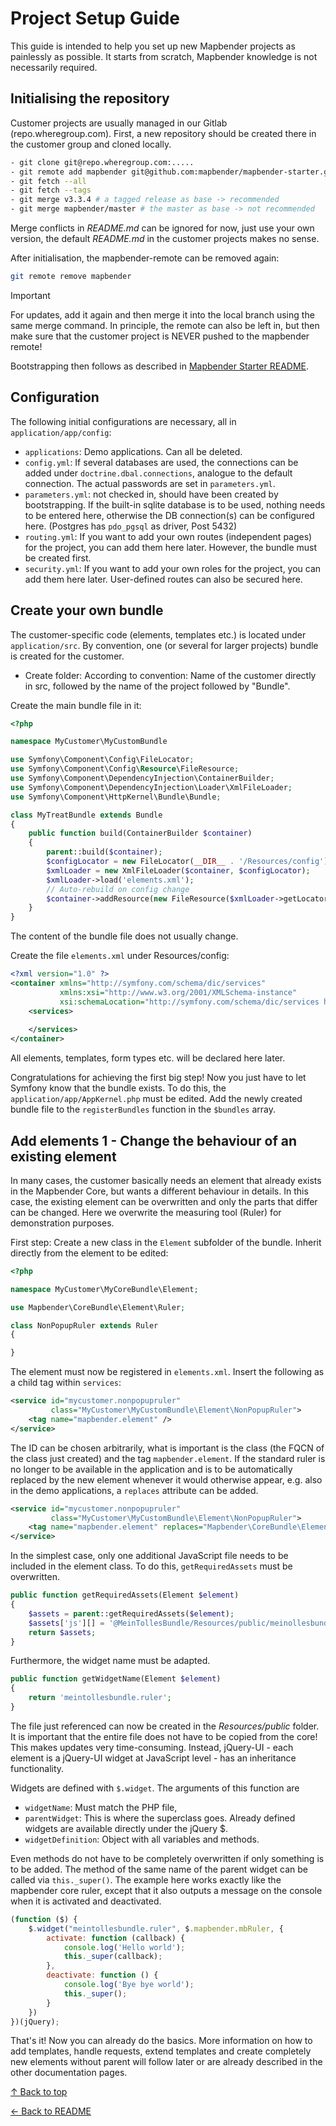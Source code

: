 # Project Setup Guide

This guide is intended to help you set up new Mapbender projects as painlessly as possible. It starts from scratch, Mapbender knowledge is not necessarily required.

## Initialising the repository

Customer projects are usually managed in our Gitlab (repo.wheregroup.com). First, a new repository should be created there in the customer group and cloned locally.

```bash
- git clone git@repo.wheregroup.com:.....
- git remote add mapbender git@github.com:mapbender/mapbender-starter.git
- git fetch --all
- git fetch --tags
- git merge v3.3.4 # a tagged release as base -> recommended 
- git merge mapbender/master # the master as base -> not recommended
```

Merge conflicts in *README.md* can be ignored for now, just use your own version, the default *README.md* in the customer projects makes no sense.

After initialisation, the mapbender-remote can be removed again:

```bash
git remote remove mapbender
```

> [!IMPORTANT]
> For updates, add it again and then merge it into the local branch using the same merge command. In principle, the remote can also be left in, but then make sure that the customer project is NEVER pushed to the mapbender remote!

Bootstrapping then follows as described in [Mapbender Starter README](https://github.com/mapbender/mapbender-starter/blob/master/README.md#bootstrapping).

## Configuration

The following initial configurations are necessary, all in `application/app/config`:

- `applications`: Demo applications. Can all be deleted.
- `config.yml`: If several databases are used, the connections can be added under `doctrine.dbal.connections`, analogue to the default connection. The actual passwords are set in `parameters.yml`.
- `parameters.yml`: not checked in, should have been created by bootstrapping. If the built-in sqlite database is to be used, nothing needs to be entered here, otherwise the DB connection(s) can be configured here. (Postgres has `pdo_pgsql` as driver, Post 5432)
- `routing.yml`: If you want to add your own routes (independent pages) for the project, you can add them here later. However, the bundle must be created first.
- `security.yml`: If you want to add your own roles for the project, you can add them here later. User-defined routes can also be secured here.

## Create your own bundle

The customer-specific code (elements, templates etc.) is located under `application/src`. By convention, one (or several for larger projects) bundle is created for the customer.

- Create folder: According to convention: Name of the customer directly in src, followed by the name of the project followed by "Bundle".

Create the main bundle file in it:

```php
<?php

namespace MyCustomer\MyCustomBundle

use Symfony\Component\Config\FileLocator;
use Symfony\Component\Config\Resource\FileResource;
use Symfony\Component\DependencyInjection\ContainerBuilder;
use Symfony\Component\DependencyInjection\Loader\XmlFileLoader;
use Symfony\Component\HttpKernel\Bundle\Bundle;

class MyTreatBundle extends Bundle
{
    public function build(ContainerBuilder $container)
    {
        parent::build($container);
        $configLocator = new FileLocator(__DIR__ . '/Resources/config');
        $xmlLoader = new XmlFileLoader($container, $configLocator);
        $xmlLoader->load('elements.xml');
        // Auto-rebuild on config change
        $container->addResource(new FileResource($xmlLoader->getLocator()->locate('elements.xml')));
    }
}
```

The content of the bundle file does not usually change.

Create the file `elements.xml` under Resources/config:

```xml
<?xml version="1.0" ?>
<container xmlns="http://symfony.com/schema/dic/services"
           xmlns:xsi="http://www.w3.org/2001/XMLSchema-instance"
           xsi:schemaLocation="http://symfony.com/schema/dic/services http://symfony.com/schema/dic/services/services-1.0.xsd">
    <services>
        
    </services>
</container>
```

All elements, templates, form types etc. will be declared here later.

Congratulations for achieving the first big step! Now you just have to let Symfony know that the bundle exists. To do this, the `application/app/AppKernel.php` must be edited. Add the newly created bundle file to the `registerBundles` function in the `$bundles` array.

## Add elements 1 - Change the behaviour of an existing element

In many cases, the customer basically needs an element that already exists in the Mapbender Core, but wants a different behaviour in details.
In this case, the existing element can be overwritten and only the parts that differ can be changed. Here we overwrite the measuring tool (Ruler) for demonstration purposes.

First step: Create a new class in the `Element` subfolder of the bundle. Inherit directly from the element to be edited:

```php
<?php

namespace MyCustomer\MyCoreBundle\Element;

use Mapbender\CoreBundle\Element\Ruler;

class NonPopupRuler extends Ruler
{

}
```

The element must now be registered in `elements.xml`. Insert the following as a child tag within `services`:

```xml
<service id="mycustomer.nonpopupruler"
         class="MyCustomer\MyCustomBundle\Element\NonPopupRuler">
    <tag name="mapbender.element" />
</service>
```

The ID can be chosen arbitrarily, what is important is the class (the FQCN of the class just created) and the tag `mapbender.element`. If the standard ruler is no longer to be available in the application and is to be automatically replaced by the new element whenever it would otherwise appear, e.g. also in the demo applications, a `replaces` attribute can be added.

```xml
<service id="mycustomer.nonpopupruler"
         class="MyCustomer\MyCustomBundle\Element\NonPopupRuler">
    <tag name="mapbender.element" replaces="Mapbender\CoreBundle\Element\Ruler"/>
</service>
```

In the simplest case, only one additional JavaScript file needs to be included in the element class. To do this, `getRequiredAssets` must be overwritten.

```php
public function getRequiredAssets(Element $element)
{
    $assets = parent::getRequiredAssets($element);
    $assets['js'][] = '@MeinTollesBundle/Resources/public/meinollesbundle.ruler.js';
    return $assets;
}
```

Furthermore, the widget name must be adapted.

```php
public function getWidgetName(Element $element)
{
    return 'meintollesbundle.ruler';
}
```

The file just referenced can now be created in the *Resources/public* folder. It is important that the entire file does not have to be copied from the core! This makes updates very time-consuming. Instead, jQuery-UI - each element is a jQuery-UI widget at JavaScript level - has an inheritance functionality.

Widgets are defined with `$.widget`. The arguments of this function are

- `widgetName`: Must match the PHP file,
- `parentWidget`: This is where the superclass goes. Already defined widgets are available directly under the jQuery $.
- `widgetDefinition`: Object with all variables and methods.

Even methods do not have to be completely overwritten if only something is to be added. The method of the same name of the parent widget can be called via `this._super()`. The example here works exactly like the mapbender core ruler, except that it also outputs a message on the console when it is activated and deactivated.

```js
(function ($) {
    $.widget("meintollesbundle.ruler", $.mapbender.mbRuler, {
        activate: function (callback) {
            console.log('Hello world');
            this._super(callback);
        },
        deactivate: function () {
            console.log('Bye bye world');
            this._super();
        }
    })
})(jQuery);
```

That's it! Now you can already do the basics. More information on how to add templates, handle requests, extend templates and create completely new elements without parent will follow later or are already described in the other documentation pages.

[↑ Back to top](#project-setup-guide)

[← Back to README](../README.md)
